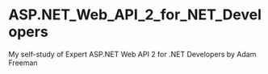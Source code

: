 # ASP.NET_Web_API_2_for_NET_Developers
My self-study of Expert ASP.NET Web API 2 for .NET Developers by Adam Freeman
